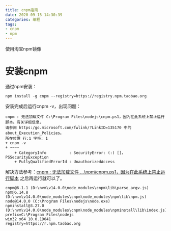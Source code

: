 ```yaml
---
title: cnpm指南
date: 2020-09-15 14:30:39
categories: 编程
tags: 
- cnpm
- npm
---
```


使用淘宝npm镜像
<!--More-->

# 安装cnpm
通过npm安装：
```
npm install -g cnpm --registry=https://registry.npm.taobao.org
```
安装完成后运行cnpm -v，出现问题：
```
cnpm : 无法加载文件 C:\Program Files\nodejs\cnpm.ps1，因为在此系统上禁止运行脚本。有关详细信息， 
请参阅 https:/go.microsoft.com/fwlink/?LinkID=135170 中的 about_Execution_Policies。
所在位置 行:1 字符: 1
+ cnpm -v
+ ~~~~
    + CategoryInfo          : SecurityError: (:) []，PSSecurityException
    + FullyQualifiedErrorId : UnauthorizedAccess
```
解决方法参考：[cnpm : 无法加载文件 ...\npm\cnpm.ps1，因为在此系统上禁止运行脚本](https://blog.csdn.net/yuxielea/article/details/103080547)
之后再运行就可以了。
```
cnpm@6.1.1 (D:\nvm\v14.0.0\node_modules\cnpm\lib\parse_argv.js)
npm@6.14.8 (D:\nvm\v14.0.0\node_modules\cnpm\node_modules\npm\lib\npm.js)
node@14.0.0 (C:\Program Files\nodejs\node.exe)
npminstall@3.27.0 (D:\nvm\v14.0.0\node_modules\cnpm\node_modules\npminstall\lib\index.js)        
prefix=C:\Program Files\nodejs
win32 x64 10.0.19041
registry=https://r.npm.taobao.org
```
